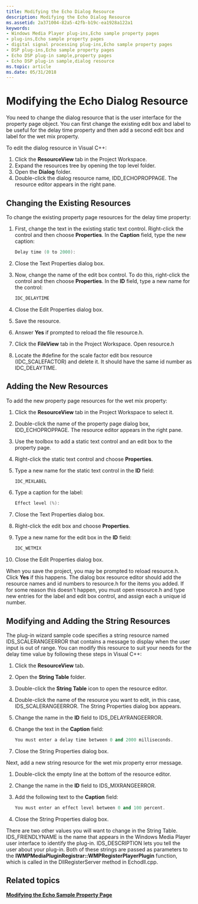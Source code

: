 ```yaml
---
title: Modifying the Echo Dialog Resource
description: Modifying the Echo Dialog Resource
ms.assetid: 2a371004-82a5-42fb-b19c-ea1928a122a1
keywords:
- Windows Media Player plug-ins,Echo sample property pages
- plug-ins,Echo sample property pages
- digital signal processing plug-ins,Echo sample property pages
- DSP plug-ins,Echo sample property pages
- Echo DSP plug-in sample,property pages
- Echo DSP plug-in sample,dialog resource
ms.topic: article
ms.date: 05/31/2018
---
```


# Modifying the Echo Dialog Resource

You need to change the dialog resource that is the user interface for the property page object. You can first change the existing edit box and label to be useful for the delay time property and then add a second edit box and label for the wet mix property.

To edit the dialog resource in Visual C++:

1.  Click the **ResourceView** tab in the Project Workspace.
2.  Expand the resources tree by opening the top level folder.
3.  Open the **Dialog** folder.
4.  Double-click the dialog resource name, IDD\_ECHOPROPPAGE. The resource editor appears in the right pane.

## Changing the Existing Resources

To change the existing property page resources for the delay time property:

1.  First, change the text in the existing static text control. Right-click the control and then choose **Properties**. In the **Caption** field, type the new caption:
    ```C++
    Delay time (0 to 2000):
    
    ```

    

2.  Close the Text Properties dialog box.
3.  Now, change the name of the edit box control. To do this, right-click the control and then choose **Properties**. In the **ID** field, type a new name for the control:
    ```C++
    IDC_DELAYTIME
    
    ```

    

4.  Close the Edit Properties dialog box.
5.  Save the resource.
6.  Answer **Yes** if prompted to reload the file resource.h.
7.  Click the **FileView** tab in the Project Workspace. Open resource.h
8.  Locate the \#define for the scale factor edit box resource (IDC\_SCALEFACTOR) and delete it. It should have the same id number as IDC\_DELAYTIME.

## Adding the New Resources

To add the new property page resources for the wet mix property:

1.  Click the **ResourceView** tab in the Project Workspace to select it.
2.  Double-click the name of the property page dialog box, IDD\_ECHOPROPPAGE. The resource editor appears in the right pane.
3.  Use the toolbox to add a static text control and an edit box to the property page.
4.  Right-click the static text control and choose **Properties**.
5.  Type a new name for the static text control in the **ID** field:
    ```C++
    IDC_MIXLABEL
    
    ```

    

6.  Type a caption for the label:
    ```C++
    Effect level (%):
    
    ```

    

7.  Close the Text Properties dialog box.
8.  Right-click the edit box and choose **Properties**.
9.  Type a new name for the edit box in the **ID** field:
    ```C++
    IDC_WETMIX
    
    ```

    

10. Close the Edit Properties dialog box.

When you save the project, you may be prompted to reload resource.h. Click **Yes** if this happens. The dialog box resource editor should add the resource names and id numbers to resource.h for the items you added. If for some reason this doesn't happen, you must open resource.h and type new entries for the label and edit box control, and assign each a unique id number.

## Modifying and Adding the String Resources

The plug-in wizard sample code specifies a string resource named IDS\_SCALERANGEERROR that contains a message to display when the user input is out of range. You can modify this resource to suit your needs for the delay time value by following these steps in Visual C++:

1.  Click the **ResourceView** tab.
2.  Open the **String Table** folder.
3.  Double-click the **String Table** icon to open the resource editor.
4.  Double-click the name of the resource you want to edit, in this case, IDS\_SCALERANGEERROR. The String Properties dialog box appears.
5.  Change the name in the **ID** field to IDS\_DELAYRANGEERROR.
6.  Change the text in the **Caption** field:
    ```C++
    You must enter a delay time between 0 and 2000 milliseconds.
    
    ```

    

7.  Close the String Properties dialog box.

Next, add a new string resource for the wet mix property error message.

1.  Double-click the empty line at the bottom of the resource editor.
2.  Change the name in the **ID** field to IDS\_MIXRANGEERROR.
3.  Add the following text to the **Caption** field:
    ```C++
    You must enter an effect level between 0 and 100 percent.
    
    ```

    

4.  Close the String Properties dialog box.

There are two other values you will want to change in the String Table. IDS\_FRIENDLYNAME is the name that appears in the Windows Media Player user interface to identify the plug-in. IDS\_DESCRIPTION lets you tell the user about your plug-in. Both of these strings are passed as parameters to the **IWMPMediaPluginRegistrar::WMPRegisterPlayerPlugin** function, which is called in the DllRegisterServer method in Echodll.cpp.

## Related topics

<dl> <dt>

[**Modifying the Echo Sample Property Page**](modifying-the-echo-sample-property-page.md)
</dt> </dl>

 

 




